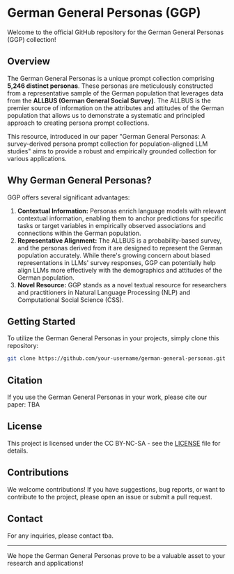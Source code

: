 # German General Personas (GGP)

Welcome to the official GitHub repository for the German General Personas (GGP) collection!

## Overview

The German General Personas is a unique prompt collection comprising **5,246 distinct personas**. These personas are meticulously constructed from a representative sample of the German population that leverages data from the **ALLBUS (German General Social Survey)**. The ALLBUS is the premier source of information on the attributes and attitudes of the German population that allows us to demonstrate a systematic and principled approach to creating persona prompt collections.

This resource, introduced in our paper "German General Personas: A survey-derived persona prompt collection for population-aligned LLM studies" aims to provide a robust and empirically grounded collection for various applications.

## Why German General Personas?

GGP offers several significant advantages:

1.  **Contextual Information:** Personas enrich language models with relevant contextual information, enabling them to anchor predictions for specific tasks or target variables in empirically observed associations and connections within the German population.
2.  **Representative Alignment:** The ALLBUS is a probability-based survey, and the personas derived from it are designed to represent the German population accurately. While there's growing concern about biased representations in LLMs' survey responses, GGP can potentially help align LLMs more effectively with the demographics and attitudes of the German population.
3.  **Novel Resource:** GGP stands as a novel textual resource for researchers and practitioners in Natural Language Processing (NLP) and Computational Social Science (CSS).

## Getting Started

To utilize the German General Personas in your projects, simply clone this repository:

```bash
git clone https://github.com/your-username/german-general-personas.git
```

## Citation

If you use the German General Personas in your work, please cite our paper:
TBA

## License

This project is licensed under the CC BY-NC-SA - see the [LICENSE](https://creativecommons.org/licenses/by-nc-sa/4.0/) file for details.

## Contributions

We welcome contributions! If you have suggestions, bug reports, or want to contribute to the project, please open an issue or submit a pull request.

## Contact

For any inquiries, please contact tba.

---

We hope the German General Personas prove to be a valuable asset to your research and applications! 
